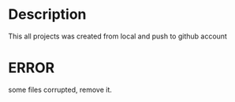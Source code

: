 # Description
This all projects was created from local and push to github account

# ERROR
some files corrupted, remove it. 